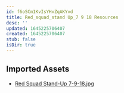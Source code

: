 ```yaml
---
id: f6oSCm1KvIsYHxZqAKYvd
title: Red_squad_stand Up_7 9 18 Resources
desc: ''
updated: 1645225706407
created: 1645225706407
stub: false
isDir: true
---
```

## Imported Assets
- [Red Squad Stand-Up 7-9-18.jpg](/assets/red-squad-stand-up-7-9-18-KIKTZDepJAf4.jpg)
